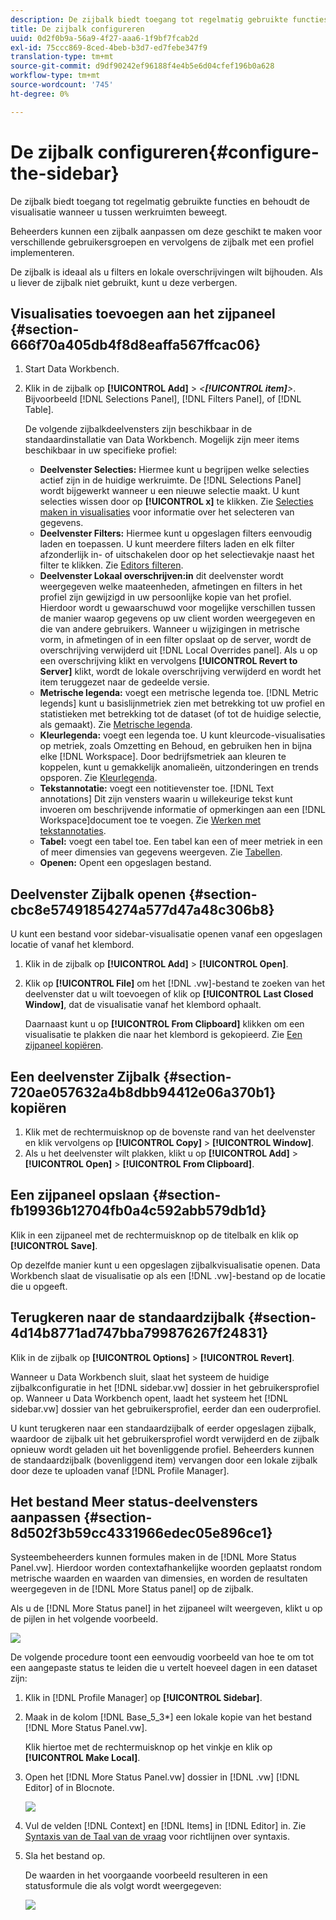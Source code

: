 ```yaml
---
description: De zijbalk biedt toegang tot regelmatig gebruikte functies en behoudt de visualisatie wanneer u tussen werkruimten beweegt.
title: De zijbalk configureren
uuid: 0d2f0b9a-56a9-4f27-aaa6-1f9bf7fcab2d
exl-id: 75ccc869-8ced-4beb-b3d7-ed7febe347f9
translation-type: tm+mt
source-git-commit: d9df90242ef96188f4e4b5e6d04cfef196b0a628
workflow-type: tm+mt
source-wordcount: '745'
ht-degree: 0%

---
```


# De zijbalk configureren{#configure-the-sidebar}

De zijbalk biedt toegang tot regelmatig gebruikte functies en behoudt de visualisatie wanneer u tussen werkruimten beweegt.

Beheerders kunnen een zijbalk aanpassen om deze geschikt te maken voor verschillende gebruikersgroepen en vervolgens de zijbalk met een profiel implementeren.

De zijbalk is ideaal als u filters en lokale overschrijvingen wilt bijhouden. Als u liever de zijbalk niet gebruikt, kunt u deze verbergen.

## Visualisaties toevoegen aan het zijpaneel {#section-666f70a405db4f8d8eaffa567ffcac06}

1. Start Data Workbench.
1. Klik in de zijbalk op **[!UICONTROL Add]** > *&lt;**[!UICONTROL item]**>*. Bijvoorbeeld [!DNL Selections Panel], [!DNL Filters Panel], of [!DNL Table].

   De volgende zijbalkdeelvensters zijn beschikbaar in de standaardinstallatie van Data Workbench. Mogelijk zijn meer items beschikbaar in uw specifieke profiel:

   * **Deelvenster Selecties:** Hiermee kunt u begrijpen welke selecties actief zijn in de huidige werkruimte. De [!DNL Selections Panel] wordt bijgewerkt wanneer u een nieuwe selectie maakt. U kunt selecties wissen door op **[!UICONTROL x]** te klikken. Zie [Selecties maken in visualisaties](../../home/c-get-started/c-vis/c-sel-vis/c-sel-vis.md#concept-012870ec22c7476e9afbf3b8b2515746) voor informatie over het selecteren van gegevens.
   * **Deelvenster Filters:** Hiermee kunt u opgeslagen filters eenvoudig laden en toepassen. U kunt meerdere filters laden en elk filter afzonderlijk in- of uitschakelen door op het selectievakje naast het filter te klikken. Zie [Editors filteren](../../home/c-get-started/c-analysis-vis/c-filter-editors/c-filter-editors.md#concept-2f343ecbed8240f18b0c1f1eccef11e3).
   * **Deelvenster Lokaal overschrijven:in** dit deelvenster wordt weergegeven welke maateenheden, afmetingen en filters in het profiel zijn gewijzigd in uw persoonlijke kopie van het profiel. Hierdoor wordt u gewaarschuwd voor mogelijke verschillen tussen de manier waarop gegevens op uw client worden weergegeven en die van andere gebruikers. Wanneer u wijzigingen in metrische vorm, in afmetingen of in een filter opslaat op de server, wordt de overschrijving verwijderd uit [!DNL Local Overrides panel]. Als u op een overschrijving klikt en vervolgens **[!UICONTROL Revert to Server]** klikt, wordt de lokale overschrijving verwijderd en wordt het item teruggezet naar de gedeelde versie.
   * **Metrische legenda:** voegt een metrische legenda toe. [!DNL Metric legends] kunt u basislijnmetriek zien met betrekking tot uw profiel en statistieken met betrekking tot de dataset (of tot de huidige selectie, als gemaakt). Zie [Metrische legenda](../../home/c-get-started/c-analysis-vis/c-legends/c-metric-leg.md#concept-e7195bc8f7844ae295bda3a88b028d5b).
   * **Kleurlegenda:** voegt een legenda toe. U kunt kleurcode-visualisaties op metriek, zoals Omzetting en Behoud, en gebruiken hen in bijna elke [!DNL Workspace]. Door bedrijfsmetriek aan kleuren te koppelen, kunt u gemakkelijk anomalieën, uitzonderingen en trends opsporen. Zie [Kleurlegenda](../../home/c-get-started/c-analysis-vis/c-legends/c-color-leg.md#concept-f84d51dc0d6547f981d0642fc2d01358).
   * **Tekstannotatie:** voegt een notitievenster toe. [!DNL Text annotations] Dit zijn vensters waarin u willekeurige tekst kunt invoeren om beschrijvende informatie of opmerkingen aan een  [!DNL Workspace]document toe te voegen. Zie [Werken met tekstannotaties](../../home/c-get-started/c-analysis-vis/c-annots/c-text-annots.md#concept-55b4aa3e0c58470b8e3c9d452e12a777).
   * **Tabel:** voegt een tabel toe. Een tabel kan een of meer metriek in een of meer dimensies van gegevens weergeven. Zie [Tabellen](../../home/c-get-started/c-analysis-vis/c-tables/c-tables.md#concept-c632cb8ad9724f90ac5c294d52ae667f).
   * **Openen:** Opent een opgeslagen bestand.

## Deelvenster Zijbalk openen {#section-cbc8e57491854274a577d47a48c306b8}

U kunt een bestand voor sidebar-visualisatie openen vanaf een opgeslagen locatie of vanaf het klembord.

1. Klik in de zijbalk op **[!UICONTROL Add]** > **[!UICONTROL Open]**.
1. Klik op **[!UICONTROL File]** om het [!DNL .vw]-bestand te zoeken van het deelvenster dat u wilt toevoegen of klik op **[!UICONTROL Last Closed Window]**, dat de visualisatie vanaf het klembord ophaalt.

   Daarnaast kunt u op **[!UICONTROL From Clipboard]** klikken om een visualisatie te plakken die naar het klembord is gekopieerd. Zie [Een zijpaneel kopiëren](../../home/c-get-started/c-config-sidebar.md#section-720ae057632a4b8dbb94412e06a370b1).

## Een deelvenster Zijbalk {#section-720ae057632a4b8dbb94412e06a370b1} kopiëren

1. Klik met de rechtermuisknop op de bovenste rand van het deelvenster en klik vervolgens op **[!UICONTROL Copy]** > **[!UICONTROL Window]**.
1. Als u het deelvenster wilt plakken, klikt u op **[!UICONTROL Add]** > **[!UICONTROL Open]** > **[!UICONTROL From Clipboard]**.

## Een zijpaneel opslaan {#section-fb19936b12704fb0a4c592abb579db1d}

Klik in een zijpaneel met de rechtermuisknop op de titelbalk en klik op **[!UICONTROL Save]**.

Op dezelfde manier kunt u een opgeslagen zijbalkvisualisatie openen. Data Workbench slaat de visualisatie op als een [!DNL .vw]-bestand op de locatie die u opgeeft.

## Terugkeren naar de standaardzijbalk {#section-4d14b8771ad747bba799876267f24831}

Klik in de zijbalk op **[!UICONTROL Options]** > **[!UICONTROL Revert]**.

Wanneer u Data Workbench sluit, slaat het systeem de huidige zijbalkconfiguratie in het [!DNL sidebar.vw] dossier in het gebruikersprofiel op. Wanneer u Data Workbench opent, laadt het systeem het [!DNL sidebar.vw] dossier van het gebruikersprofiel, eerder dan een ouderprofiel.

U kunt terugkeren naar een standaardzijbalk of eerder opgeslagen zijbalk, waardoor de zijbalk uit het gebruikersprofiel wordt verwijderd en de zijbalk opnieuw wordt geladen uit het bovenliggende profiel. Beheerders kunnen de standaardzijbalk (bovenliggend item) vervangen door een lokale zijbalk door deze te uploaden vanaf [!DNL Profile Manager].

## Het bestand Meer status-deelvensters aanpassen {#section-8d502f3b59cc4331966edec05e896ce1}

Systeembeheerders kunnen formules maken in de [!DNL More Status Panel.vw]. Hierdoor worden contextafhankelijke woorden geplaatst rondom metrische waarden en waarden van dimensies, en worden de resultaten weergegeven in de [!DNL More Status panel] op de zijbalk.

Als u de [!DNL More Status panel] in het zijpaneel wilt weergeven, klikt u op de pijlen in het volgende voorbeeld.

![](assets/more_status_panel_arrows.png)

De volgende procedure toont een eenvoudig voorbeeld van hoe te om tot een aangepaste status te leiden die u vertelt hoeveel dagen in een dataset zijn:

1. Klik in [!DNL Profile Manager] op **[!UICONTROL Sidebar\]**.

1. Maak in de kolom [!DNL Base_5_3*] een lokale kopie van het bestand [!DNL More Status Panel.vw].

   Klik hiertoe met de rechtermuisknop op het vinkje en klik op **[!UICONTROL Make Local]**.

1. Open het [!DNL More Status Panel.vw] dossier in [!DNL .vw] [!DNL Editor] of in Blocnote.

   ![](assets/more_status_panel_file.png)

1. Vul de velden [!DNL Context] en [!DNL Items] in [!DNL Editor] in. Zie [Syntaxis van de Taal van de vraag](../../home/c-get-started/c-qry-lang-syntx/c-qry-lang-syntx.md#concept-15d1d3f5164a47d49468c5acb7299d9f) voor richtlijnen over syntaxis.

1. Sla het bestand op.

   De waarden in het voorgaande voorbeeld resulteren in een statusformule die als volgt wordt weergegeven:

   ![](assets/more_status_panel.png)
